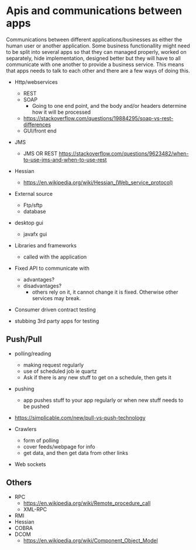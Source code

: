 # Apis and communications between apps

Communications between different applications/businesses as either the human user or another application. Some business functionallity might need to be split into several apps so that they can managed properly, worked on separately, hide implementation, designed better but they will have to all communicate with one another to provide a business service. This means that apps needs to talk to each other and there are a few ways of doing this.

- Http/webservices
  - REST
  - SOAP
    - Going to one end point, and the body and/or headers determine how it will be processed
  - https://stackoverflow.com/questions/19884295/soap-vs-rest-differences
  - GUI/front end

- JMS
  - JMS OR REST https://stackoverflow.com/questions/9623482/when-to-use-jms-and-when-to-use-rest
- Hessian
  - https://en.wikipedia.org/wiki/Hessian_(Web_service_protocol)

- External source
  - Ftp/sftp
  - database

- desktop gui
  - javafx gui

- Libraries and frameworks
  - called with the application


- Fixed API to communicate with
  - advantages?
  - disadvantages?
    - others rely on it, it cannot change it is fixed. Otherwise other services may break.

- Consumer driven contract testing
- stubbing 3rd party apps for testing

## Push/Pull

- polling/reading
  - making request regularly
  - use of scheduled job ie quartz
  - Ask if there is any new stuff to get on a schedule, then gets it
- pushing
  - app pushes stuff to your app regularly or when new stuff needs to be pushed

- https://simplicable.com/new/pull-vs-push-technology

- Crawlers
  - form of polling
  - cover feeds/webpage for info
  - get data, and then get data from other links


- Web sockets

## Others

- RPC
  - https://en.wikipedia.org/wiki/Remote_procedure_call
  - XML-RPC
- RMI
- Hessian
- COBRA
- DCOM
  - https://en.wikipedia.org/wiki/Component_Object_Model
